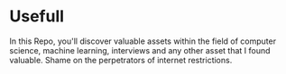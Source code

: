 # Usefull
In this Repo, you'll discover valuable assets within the field of computer science, machine learning, interviews and any other asset that I found valuable.
Shame on the perpetrators of internet restrictions.



 
